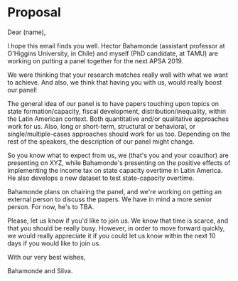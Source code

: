 # Proposal

Dear (name),

I hope this email finds you well. Hector Bahamonde (assistant professor at O'Higgins University, in Chile) and myself (PhD candidate, at TAMU) are working on putting a panel together for the next APSA 2019. 

We were thinking that your research matches really well with what we want to achieve. And also, we think that having you with us, would really boost our panel!

The general idea of our panel is to have papers touching upon topics on state formation/capacity, fiscal development, distribution/inequality, within the Latin American context. Both quantitative and/or qualitative approaches work for us. Also, long or short-term, structural or behavioral, or single/multiple-cases approaches should work for us too. Depending on the rest of the speakers, the description of our panel might change.

So you know what to expect from us, we (that's you and your coauthor) are presenting on XYZ, while Bahamonde's presenting on the positive effects of implementing the income tax on state capacity overtime in Latin America. He also develops a new dataset to test state-capacity overtime.

Bahamonde plans on chairing the panel, and we're working on getting an external person to discuss the papers. We have in mind a more senior person. For now, he's to TBA.

Please, let us know if you'd like to join us. We know that time is scarce, and that you should be really busy. However, in order to move forward quickly, we would really appreciate it if you could let us know within the next 10 days if you would like to join us.

With our very best wishes,

Bahamonde and Silva.
